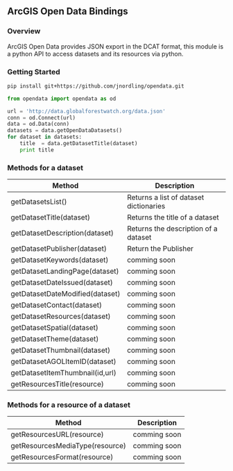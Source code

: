 ## ArcGIS Open Data Bindings

### Overview
ArcGIS Open Data provides JSON export in the DCAT format, this module is a python API to access datasets and its resources via python.

### Getting Started
```sh
pip install git+https://github.com/jnordling/opendata.git
```

```python
from opendata import opendata as od

url = 'http://data.globalforestwatch.org/data.json'
conn = od.Connect(url)
data = od.Data(conn)
datasets = data.getOpenDataDatasets()
for dataset in datasets:
    title  = data.getDatasetTitle(dataset)
    print title
```
### Methods for a dataset

Method | Description
------------ | -------------
getDatasetsList() | Returns a list of dataset dictionaries
getDatasetTitle(dataset)| Returns the title of a dataset
getDatasetDescription(dataset)| Returns the description of a dataset
getDatasetPublisher(dataset)| Return the Publisher 
getDatasetKeywords(dataset)| comming soon
getDatasetLandingPage(dataset)| comming soon
getDatasetDateIssued(dataset)| comming soon
getDatasetDateModified(dataset)| comming soon
getDatasetContact(dataset)| comming soon
getDatasetResources(dataset)| comming soon
getDatasetSpatial(dataset)| comming soon
getDatasetTheme(dataset)| comming soon
getDatasetThumbnail(dataset)| comming soon
getDatasetAGOLItemID(dataset)| comming soon
getDatasetItemThumbnail(id,url)| comming soon
getResourcesTitle(resource)| comming soon

### Methods for a resource of a dataset
Method | Description
------------ | -------------
getResourcesURL(resource)| comming soon
getResourcesMediaType(resource)| comming soon
getResourcesFormat(resource)| comming soon
 